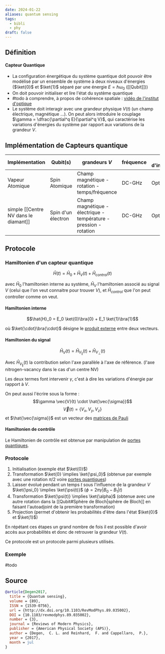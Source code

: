 ```yaml
---
date: 2024-01-22
aliases: quantum sensing
tags: 
  - bibli
  - phy
draft: false
---
```


## Définition

#### Capteur Quantique

- La configuration énergétique du système quantique doit pouvoir être modélisé par un ensemble de système à deux niveaux d'énergies ($\ket{0}$ et $\ket{1}$ séparé par une énergie $E=\hbar \omega_0$ ([[Qubit]]))
- On doit pouvoir initialiser et lire l'état du système quantique
- #todo à comprendre, à propos de cohérence spatiale : [vidéo de l'institut d'optique](https://www.youtube.com/watch?v=qr2zCB-0VvE)
- Le système doit interagir avec une grandeur physique $V(t)$ (un champ électrique, magnétique ...). On peut alors introduire le couplage $\gamma = \dfrac{\partial^q E}{\partial^q V}$, qui caractérise les variations d'énergies du système par rapport aux variations de la grandeur $V$.

## Implémentation de Capteurs quantique

| Implémentation | Qubit(s) | grandeurs $V$ | fréquence | méthode d'initialisation/lecture |
| ---- | ---- | ---- | ---- | ---- |
| Vapeur Atomique | Spin Atomique | Champ magnétique - rotation - temps/fréquence | DC-GHz | Optique |
| simple [[Centre NV dans le diamant]] | Spin d'un électron | Champ magnétique - électrique - température - pression - rotation | DC-GHz | Optique |

## Protocole

### Hamiltonien d'un capteur quantique

$$\hat{H}(t) = \hat{H}_0 + \hat{H}_V(t) + \hat{H}_{control}(t)$$

avec $\hat{H}_0$ l'hamiltonien interne au système, $\hat{H}_V$ l'hamiltonien associé au signal $V$ (celui que l'on veut connaitre pour trouver $V$), et $\hat{H}_{control}$ que l'on peut controller comme on veut.

#### Hamiltonien interne
$$\hat{H}_0 = E_0 \ket{0}\bra{0} + E_1 \ket{1}\bra{1}$$

où $\ket{\cdot}\bra{\cdot}$ désigne le [produit externe](https://en.wikipedia.org/wiki/Outer_product) entre deux vecteurs.

#### Hamiltonien du signal
$$\hat{H}_V(t) = \hat{H}_{V_{\parallel}}(t) + \hat{H}_{V_{\perp}}(t)$$

Avec $\hat{H}_{V_{\parallel}}(t)$ la contribution selon l'axe parallèle à l'axe de référence. (l'axe nitrogen-vacancy dans le cas d'un centre NV)

Les deux termes font intervenir $\gamma$, c'est à dire les variations d'énergie par rapport à $V$.

On peut aussi l'écrire sous la forme :
$$\gamma \vec{V}(t) \cdot \hat{\vec{\sigma}}$$
$$\vec{V}(t)=\{V_x,V_y,V_z\}$$
et $\hat{\vec{\sigma}}$ est un vecteur des [matrices de Pauli](https://en.wikipedia.org/wiki/Pauli_matrices)

#### Hamiltonien de contrôle
Le Hamiltonien de contrôle est obtenue par manipulation de [portes quantiques](https://en.wikipedia.org/wiki/Quantum_logic_gate).

### Protocole

1. Initialisation (exemple état $\ket{0}$)
2. Transformation $\ket{0} \implies \ket{\psi_0}$ (obtenue par exemple avec une rotation $\pi /2$ voire [portes quantiques](https://en.wikipedia.org/wiki/Quantum_logic_gate))
3. Laisser évolué pendant un temps $t$ sous l'influence de la grandeur $V$ $\ket{\psi_0} \implies \ket{\psi(t)}$ ($\phi = 2 \pi \gamma | B_0 - B_1 | t$)
4. Transformation $\ket{\psi(t)} \implies \ket{\alpha}$ (obtenue avec une autre rotation dans la [[Qubit#Sphère de Bloch|sphère de Bloch]] en faisant l'autoadjoint de la première transformation)
5. Projection (permet d'obtenir les probabilités d'être dans l'état $\ket{0}$ et $\ket{1}$)

En répétant ces étapes un grand nombre de fois il est possible d'avoir accès aux probabilités et donc de retrouver la grandeur $V(t)$.

Ce protocole est un protocole parmi plusieurs utilisés.

### Exemple

#todo

## Source

```bibtex
@article{Degen2017,
  title = {Quantum sensing},
  volume = {89},
  ISSN = {1539-0756},
  url = {http://dx.doi.org/10.1103/RevModPhys.89.035002},
  DOI = {10.1103/revmodphys.89.035002},
  number = {3},
  journal = {Reviews of Modern Physics},
  publisher = {American Physical Society (APS)},
  author = {Degen,  C. L. and Reinhard,  F. and Cappellaro,  P.},
  year = {2017},
  month = jul 
}
```

